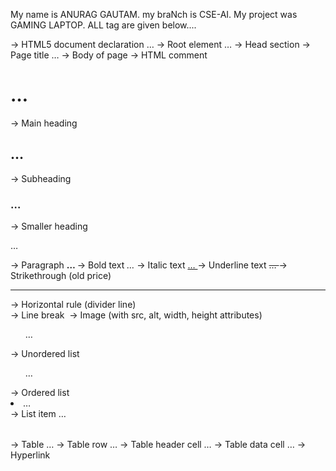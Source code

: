 My name is ANURAG GAUTAM. 
my braNch is CSE-AI.
My project was GAMING LAPTOP.
ALL tag are given below....
<!DOCTYPE html> → HTML5 document declaration
<html> … </html> → Root element
<head> … </head> → Head section
<title> … </title> → Page title
<body> … </body> → Body of page
<!-- ... --> → HTML comment
<h1> … </h1> → Main heading
<h2> … </h2> → Subheading
<h3> … </h3> → Smaller heading
<p> … </p> → Paragraph
<b> … </b> → Bold text
<i> … </i> → Italic text
<u> … </u> → Underline text
<del> … </del> → Strikethrough (old price)
<hr> → Horizontal rule (divider line)
<br> → Line break
<img> → Image (with src, alt, width, height attributes)
<ul> … </ul> → Unordered list
<ol> … </ol> → Ordered list
<li> … </li> → List item
<table> … </table> → Table
<tr> … </tr> → Table row
<th> … </th> → Table header cell
<td> … </td> → Table data cell
<a> … </a> → Hyperlink

